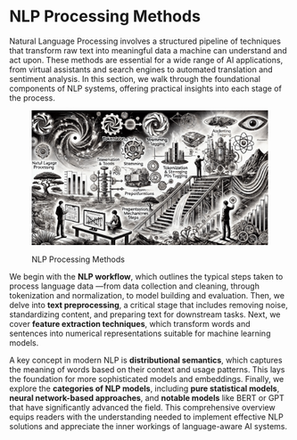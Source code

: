 # NLP Processing Methods

Natural Language Processing involves a structured pipeline of techniques that transform raw text into meaningful data a machine can understand and act upon. These methods are essential for a wide range of AI applications, from virtual assistants and search engines to automated translation and sentiment analysis. In this section, we walk through the foundational components of NLP systems, offering practical insights into each stage of the process.

<div align="left"><figure><img src="../../.gitbook/assets/mlp-processing-methods-min.png" alt="" width="563"><figcaption><p>NLP Processing Methods</p></figcaption></figure></div>

We begin with the **NLP workflow**, which outlines the typical steps taken to process language data —from data collection and cleaning, through tokenization and normalization, to model building and evaluation. Then, we delve into **text preprocessing**, a critical stage that includes removing noise, standardizing content, and preparing text for downstream tasks. Next, we cover **feature extraction techniques**, which transform words and sentences into numerical representations suitable for machine learning models.

A key concept in modern NLP is **distributional semantics**, which captures the meaning of words based on their context and usage patterns. This lays the foundation for more sophisticated models and embeddings. Finally, we explore the **categories of NLP models**, including **pure statistical models**, **neural network-based approaches**, and **notable models** like BERT or GPT that have significantly advanced the field. This comprehensive overview equips readers with the understanding needed to implement effective NLP solutions and appreciate the inner workings of language-aware AI systems.
